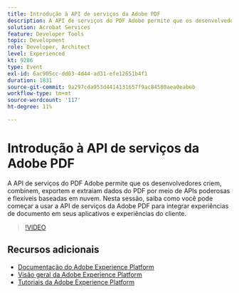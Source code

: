 ```yaml
---
title: Introdução à API de serviços da Adobe PDF
description: A API de serviços do PDF Adobe permite que os desenvolvedores criem, combinem, exportem e extraiam dados do PDF por meio de APIs poderosas e flexíveis baseadas em nuvem. Nesta sessão, saiba como você pode começar a usar a API de serviços da Adobe PDF para integrar experiências de documento em seus aplicativos e experiências do cliente.
solution: Acrobat Services
feature: Developer Tools
topic: Development
role: Developer, Architect
level: Experienced
kt: 9206
type: Event
exl-id: 6ac905cc-dd03-4d44-ad31-efe12651b4f1
duration: 1831
source-git-commit: 9a297cda953d4414131657f9ac84580aea0eabeb
workflow-type: tm+mt
source-wordcount: '117'
ht-degree: 11%

---
```


# Introdução à API de serviços da Adobe PDF

A API de serviços do PDF Adobe permite que os desenvolvedores criem, combinem, exportem e extraiam dados do PDF por meio de APIs poderosas e flexíveis baseadas em nuvem. Nesta sessão, saiba como você pode começar a usar a API de serviços da Adobe PDF para integrar experiências de documento em seus aplicativos e experiências do cliente.


>[!VIDEO](https://video.tv.adobe.com/v/337601/?quality=12&learn=on&hidetitle=true)

## Recursos adicionais

- [Documentação do Adobe Experience Platform](https://experienceleague.adobe.com/docs/experience-platform.html?lang=pt-BR)
- [Visão geral da Adobe Experience Platform](https://experienceleague.adobe.com/docs/experience-platform/landing/home.html?lang=pt-BR)
- [Tutoriais da Adobe Experience Platform](https://experienceleague.adobe.com/docs/platform-learn/tutorials/overview.html?lang=pt-BR)
